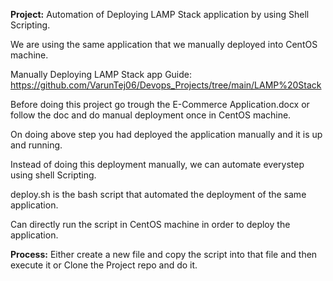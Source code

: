 **Project:** Automation of Deploying LAMP Stack application by using Shell Scripting.

We are using the same application that we manually deployed into CentOS machine. 

Manually Deploying LAMP Stack app Guide: https://github.com/VarunTej06/Devops_Projects/tree/main/LAMP%20Stack 

Before doing this project go trough the E-Commerce Application.docx or follow the doc and do manual deployment once in CentOS machine.

On doing above step you had deployed the application manually and it is up and running. 

Instead of doing this deployment manually, we can automate everystep using shell Scripting. 

deploy.sh is the bash script that automated the deployment of the same application. 

Can directly run the script in CentOS machine in order to deploy the application.

**Process:** Either create a new file and copy the script into that file and then execute it or Clone the Project repo and do it.
